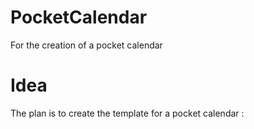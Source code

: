 # PocketCalendar
For the creation of a pocket calendar

# Idea
The plan is to create the template for a pocket calendar :
